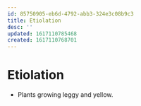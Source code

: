 ```yaml
---
id: 85750905-eb6d-4792-abb3-324e3c08b9c3
title: Etiolation
desc: ''
updated: 1617110785468
created: 1617110768701
---
```


# Etiolation

- Plants growing leggy and yellow.
